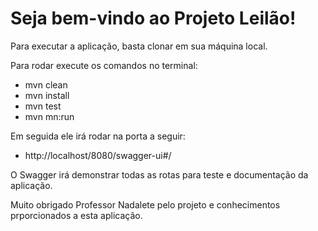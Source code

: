# Seja bem-vindo ao Projeto Leilão!

Para executar a aplicação, basta clonar em sua máquina local.

Para rodar execute os comandos no terminal:
- mvn clean
- mvn install
- mvn test
- mvn mn:run

Em seguida ele irá rodar na porta a seguir:
  - http://localhost/8080/swagger-ui#/

O Swagger irá demonstrar todas as rotas para teste e documentação da aplicação.

Muito obrigado Professor Nadalete pelo projeto e conhecimentos prporcionados a esta aplicação.
